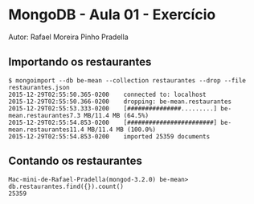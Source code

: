 # MongoDB - Aula 01 - Exercício
Autor: Rafael Moreira Pinho Pradella

## Importando os restaurantes

```
$ mongoimport --db be-mean --collection restaurantes --drop --file restaurantes.json
2015-12-29T02:55:50.365-0200    connected to: localhost
2015-12-29T02:55:50.366-0200    dropping: be-mean.restaurantes
2015-12-29T02:55:53.333-0200    [###############.........] be-mean.restaurantes7.3 MB/11.4 MB (64.5%)
2015-12-29T02:55:54.853-0200    [########################] be-mean.restaurantes11.4 MB/11.4 MB (100.0%)
2015-12-29T02:55:54.853-0200    imported 25359 documents

```

## Contando os restaurantes

```
Mac-mini-de-Rafael-Pradella(mongod-3.2.0) be-mean> db.restaurantes.find({}).count()
25359

```